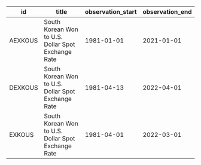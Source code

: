 | id      | title                                              | observation_start   | observation_end   |
|---------|----------------------------------------------------|---------------------|-------------------|
| AEXKOUS | South Korean Won to U.S. Dollar Spot Exchange Rate | 1981-01-01          | 2021-01-01        |
| DEXKOUS | South Korean Won to U.S. Dollar Spot Exchange Rate | 1981-04-13          | 2022-04-01        |
| EXKOUS  | South Korean Won to U.S. Dollar Spot Exchange Rate | 1981-04-01          | 2022-03-01        |